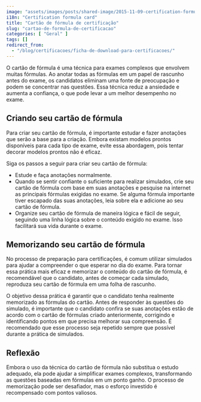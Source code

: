 ```yaml
---
image: "assets/images/posts/shared-image/2015-11-09-certification-formula-card.jpg"
i18n: "Certification formula card"
title: "Cartão de fórmula de certificação"
slug: "cartao-de-formula-de-certificacao"
categories: [ "Geral" ]
tags: []
redirect_from:
  - "/blog/certificacoes/ficha-de-download-para-certificacoes/"
---
```


O cartão de fórmula é uma técnica para exames complexos que envolvem muitas fórmulas. Ao anotar todas as fórmulas em um papel de rascunho antes do exame, os candidatos eliminam uma fonte de preocupação e podem se concentrar nas questões. Essa técnica reduz a ansiedade e aumenta a confiança, o que pode levar a um melhor desempenho no exame.

## Criando seu cartão de fórmula

Para criar seu cartão de fórmula, é importante estudar e fazer anotações que serão a base para a criação. Embora existam modelos prontos disponíveis para cada tipo de exame, evite essa abordagem, pois tentar decorar modelos prontos não é eficaz.

Siga os passos a seguir para criar seu cartão de fórmula:

- Estude e faça anotações normalmente.
- Quando se sentir confiante o suficiente para realizar simulados, crie seu cartão de fórmula com base em suas anotações e pesquise na internet as principais fórmulas exigidas no exame. Se alguma fórmula importante tiver escapado das suas anotações, leia sobre ela e adicione ao seu cartão de fórmula.
- Organize seu cartão de fórmula de maneira lógica e fácil de seguir, seguindo uma linha lógica sobre o conteúdo exigido no exame. Isso facilitará sua vida durante o exame.

## Memorizando seu cartão de fórmula

No processo de preparação para certificações, é comum utilizar simulados para ajudar a compreender o que esperar no dia do exame. Para tornar essa prática mais eficaz e memorizar o conteúdo do cartão de fórmula, é recomendável que o candidato, antes de começar cada simulado, reproduza seu cartão de fórmula em uma folha de rascunho.

O objetivo dessa prática é garantir que o candidato tenha realmente memorizado as fórmulas do cartão. Antes de responder às questões do simulado, é importante que o candidato confira se suas anotações estão de acordo com o cartão de fórmulas criado anteriormente, corrigindo e identificando pontos em que precisa melhorar sua compreensão. É recomendado que esse processo seja repetido sempre que possível durante a prática de simulados.

## Reflexão

Embora o uso da técnica do cartão de fórmula não substitua o estudo adequado, ela pode ajudar a simplificar exames complexos, transformando as questões baseadas em fórmulas em um ponto ganho. O processo de memorização pode ser desafiador, mas o esforço investido é recompensado com pontos valiosos.